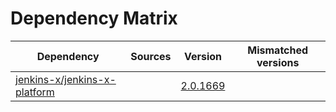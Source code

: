 # Dependency Matrix

Dependency | Sources | Version | Mismatched versions
---------- | ------- | ------- | -------------------
[jenkins-x/jenkins-x-platform](https://github.com/jenkins-x/jenkins-x-platform) |  | [2.0.1669](https://github.com/jenkins-x/jenkins-x-platform/releases/tag/v2.0.1669) | 
